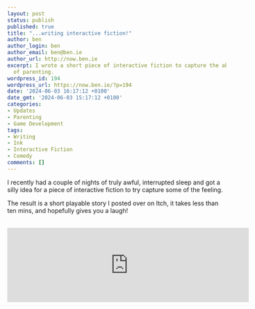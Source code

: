 ```yaml
---
layout: post
status: publish
published: true
title: "...writing interactive fiction!"
author: ben
author_login: ben
author_email: ben@ben.ie
author_url: http://now.ben.ie
excerpt: I wrote a short piece of interactive fiction to capture the absurd exhaustion
  of parenting.
wordpress_id: 194
wordpress_url: https://now.ben.ie/?p=194
date: '2024-06-03 16:17:12 +0100'
date_gmt: '2024-06-03 15:17:12 +0100'
categories:
- Updates
- Parenting
- Game Development
tags:
- Writing
- Ink
- Interactive Fiction
- Comedy
comments: []
---
```

<p><!-- wp:paragraph --></p>
<p>I recently had a couple of nights of truly awful, interrupted sleep and got a silly idea for a piece of interactive fiction to try capture some of the feeling.</p>
<p><!-- /wp:paragraph --></p>
<p><!-- wp:paragraph --></p>
<p>The result is a short playable story I posted over on Itch, it takes less than ten mins, and hopefully gives you a laugh!</p>
<p><!-- /wp:paragraph --></p>
<p><!-- wp:html --><br />
<iframe frameborder="0" src="https://itch.io/embed/2683749?linkback=true&amp;border_width=3" width="556" height="171"><a href="https://bursaar.itch.io/wrecked">Wrecked by Ben Marquez Keenan</a></iframe><br />
<!-- /wp:html --></p>
<p><!-- wp:paragraph --></p>
<p><!-- /wp:paragraph --></p>
